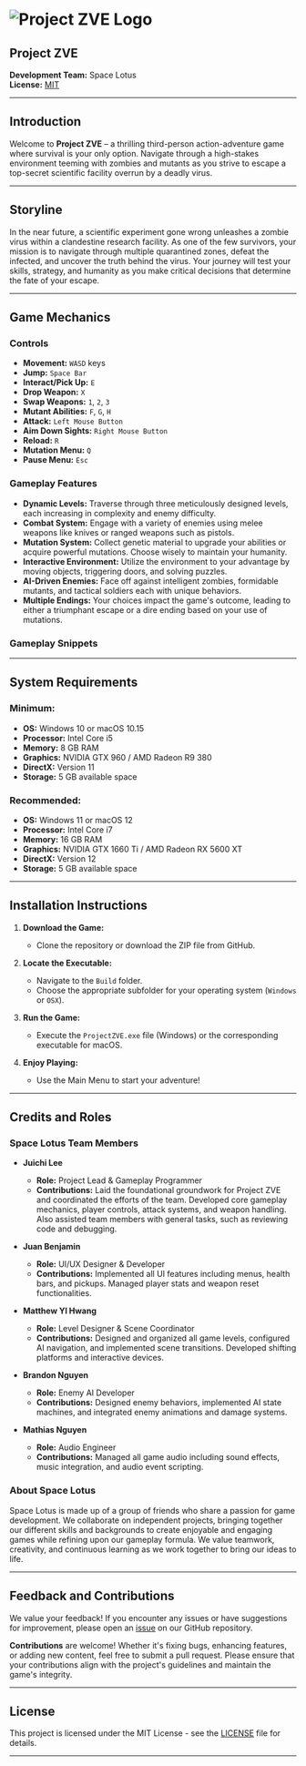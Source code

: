 # ![Project ZVE Logo](path_to_logo_image)

## Project ZVE

**Development Team:** Space Lotus  
**License:** [MIT](LICENSE)

---

## Introduction

Welcome to **Project ZVE** – a thrilling third-person action-adventure game where survival is your only option. Navigate through a high-stakes environment teeming with zombies and mutants as you strive to escape a top-secret scientific facility overrun by a deadly virus.

---

## Storyline

In the near future, a scientific experiment gone wrong unleashes a zombie virus within a clandestine research facility. As one of the few survivors, your mission is to navigate through multiple quarantined zones, defeat the infected, and uncover the truth behind the virus. Your journey will test your skills, strategy, and humanity as you make critical decisions that determine the fate of your escape.

---

## Game Mechanics

### **Controls**

- **Movement:** `WASD` keys
- **Jump:** `Space Bar`
- **Interact/Pick Up:** `E`
- **Drop Weapon:** `X`
- **Swap Weapons:** `1`, `2`, `3`
- **Mutant Abilities:** `F`, `G`, `H`
- **Attack:** `Left Mouse Button`
- **Aim Down Sights:** `Right Mouse Button`
- **Reload:** `R`
- **Mutation Menu:** `Q`
- **Pause Menu:** `Esc`

### **Gameplay Features**

- **Dynamic Levels:** Traverse through three meticulously designed levels, each increasing in complexity and enemy difficulty.
- **Combat System:** Engage with a variety of enemies using melee weapons like knives or ranged weapons such as pistols.
- **Mutation System:** Collect genetic material to upgrade your abilities or acquire powerful mutations. Choose wisely to maintain your humanity.
- **Interactive Environment:** Utilize the environment to your advantage by moving objects, triggering doors, and solving puzzles.
- **AI-Driven Enemies:** Face off against intelligent zombies, formidable mutants, and tactical soldiers each with unique behaviors.
- **Multiple Endings:** Your choices impact the game's outcome, leading to either a triumphant escape or a dire ending based on your use of mutations.

### **Gameplay Snippets**
---

## System Requirements

### **Minimum:**

- **OS:** Windows 10 or macOS 10.15
- **Processor:** Intel Core i5
- **Memory:** 8 GB RAM
- **Graphics:** NVIDIA GTX 960 / AMD Radeon R9 380
- **DirectX:** Version 11
- **Storage:** 5 GB available space

### **Recommended:**

- **OS:** Windows 11 or macOS 12
- **Processor:** Intel Core i7
- **Memory:** 16 GB RAM
- **Graphics:** NVIDIA GTX 1660 Ti / AMD Radeon RX 5600 XT
- **DirectX:** Version 12
- **Storage:** 5 GB available space

---

## Installation Instructions

1. **Download the Game:**
   - Clone the repository or download the ZIP file from GitHub.

2. **Locate the Executable:**
   - Navigate to the `Build` folder.
   - Choose the appropriate subfolder for your operating system (`Windows` or `OSX`).

3. **Run the Game:**
   - Execute the `ProjectZVE.exe` file (Windows) or the corresponding executable for macOS.

4. **Enjoy Playing:**
   - Use the Main Menu to start your adventure!
---

## Credits and Roles

### **Space Lotus Team Members**
- **Juichi Lee**
  - **Role:** Project Lead & Gameplay Programmer
  - **Contributions:** Laid the foundational groundwork for Project ZVE and coordinated the efforts of the team. Developed core gameplay mechanics, player controls, attack systems, and weapon handling. Also assisted team members with general tasks, such as reviewing code and debugging.
    
- **Juan Benjamin**
  - **Role:** UI/UX Designer & Developer
  - **Contributions:** Implemented all UI features including menus, health bars, and pickups. Managed player stats and weapon reset functionalities.

- **Matthew Yl Hwang**
  - **Role:** Level Designer & Scene Coordinator
  - **Contributions:** Designed and organized all game levels, configured AI navigation, and implemented scene transitions. Developed shifting platforms and interactive devices.

- **Brandon Nguyen**
  - **Role:** Enemy AI Developer
  - **Contributions:** Designed enemy behaviors, implemented AI state machines, and integrated enemy animations and damage systems.

- **Mathias Nguyen**
  - **Role:** Audio Engineer
  - **Contributions:** Managed all game audio including sound effects, music integration, and audio event scripting.

### **About Space Lotus**
Space Lotus is made up of a group of friends who share a passion for game development. We collaborate on independent projects, bringing together our different skills and backgrounds to create enjoyable and engaging games while refining upon our gameplay formula. We value teamwork, creativity, and continuous learning as we work together to bring our ideas to life.

---

## Feedback and Contributions

We value your feedback! If you encounter any issues or have suggestions for improvement, please open an [issue](https://github.com/SpaceLotus/ProjectZVE/issues) on our GitHub repository.

**Contributions** are welcome! Whether it's fixing bugs, enhancing features, or adding new content, feel free to submit a pull request. Please ensure that your contributions align with the project's guidelines and maintain the game's integrity.

---

## License

This project is licensed under the MIT License - see the [LICENSE](LICENSE) file for details.

---
